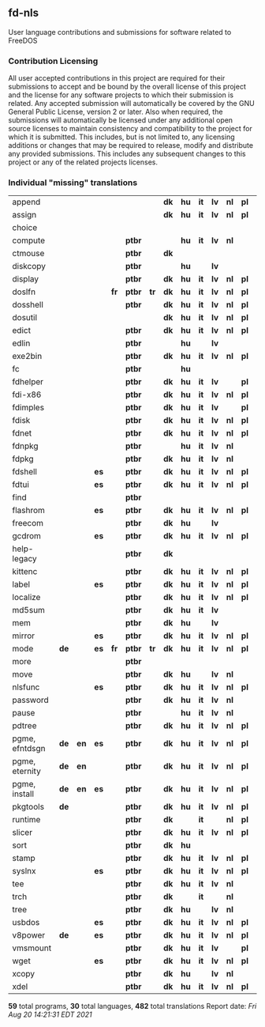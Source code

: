 ## fd-nls

User language contributions and submissions for software related to FreeDOS

### Contribution Licensing

All user accepted contributions in this project are required for their
submissions to accept and be bound by the overall license of this project and
the license for any software projects to which their submission is related.
Any accepted submission will automatically be covered by the GNU General
Public License, version 2 or later. Also when required, the submissions will
automatically be licensed under any additional open source licenses to
maintain consistency and compatibility to the project for which it is
submitted. This includes, but is not limited to, any licensing additions or
changes that may be required to release, modify and distribute any provided
submissions. This includes any subsequent changes to this project or any of
the related projects licenses.


### Individual "missing" translations
<table>
<tr><td>append</td><td>&nbsp;</td><td>&nbsp;</td><td>&nbsp;</td><td>&nbsp;</td><td>&nbsp;</td><td>&nbsp;</td><td><b>dk</b></td><td><b>hu</b></td><td><b>it</b></td><td><b>lv</b></td><td><b>nl</b></td><td><b>pl</b></td><td><b>pt</b></td><td><b>sl</b></td><td><b>sv</b></td><td><b>cz</b></td><td><b>ru</b></td><td><b>br</b></td><td><b>sk</b></td><td><b>da</b></td><td><b>eo</b></td><td><b>eu</b></td><td><b>fi</b></td><td><b>is</b></td><td><b>ja</b></td><td><b>la</b></td><td><b>no</b></td><td><b>si</b></td><td><b>rs</b></td><td><b>ua</b></td><td></td></tr>
<tr><td>assign</td><td>&nbsp;</td><td>&nbsp;</td><td>&nbsp;</td><td>&nbsp;</td><td>&nbsp;</td><td>&nbsp;</td><td><b>dk</b></td><td><b>hu</b></td><td><b>it</b></td><td><b>lv</b></td><td><b>nl</b></td><td><b>pl</b></td><td><b>pt</b></td><td><b>sl</b></td><td><b>sv</b></td><td><b>cz</b></td><td><b>ru</b></td><td><b>br</b></td><td><b>sk</b></td><td><b>da</b></td><td><b>eo</b></td><td><b>eu</b></td><td><b>fi</b></td><td><b>is</b></td><td><b>ja</b></td><td><b>la</b></td><td><b>no</b></td><td><b>si</b></td><td><b>rs</b></td><td><b>ua</b></td><td></td></tr>
<tr><td>choice</td><td>&nbsp;</td><td>&nbsp;</td><td>&nbsp;</td><td>&nbsp;</td><td>&nbsp;</td><td>&nbsp;</td><td>&nbsp;</td><td>&nbsp;</td><td>&nbsp;</td><td>&nbsp;</td><td>&nbsp;</td><td>&nbsp;</td><td>&nbsp;</td><td>&nbsp;</td><td>&nbsp;</td><td><b>cz</b></td><td><b>ru</b></td><td><b>br</b></td><td><b>sk</b></td><td><b>da</b></td><td><b>eo</b></td><td><b>eu</b></td><td><b>fi</b></td><td><b>is</b></td><td><b>ja</b></td><td><b>la</b></td><td><b>no</b></td><td><b>si</b></td><td><b>rs</b></td><td><b>ua</b></td><td></td></tr>
<tr><td>compute</td><td>&nbsp;</td><td>&nbsp;</td><td>&nbsp;</td><td>&nbsp;</td><td><b>ptbr</b></td><td>&nbsp;</td><td>&nbsp;</td><td><b>hu</b></td><td><b>it</b></td><td><b>lv</b></td><td><b>nl</b></td><td>&nbsp;</td><td>&nbsp;</td><td>&nbsp;</td><td><b>sv</b></td><td>&nbsp;</td><td>&nbsp;</td><td><b>br</b></td><td><b>sk</b></td><td><b>da</b></td><td><b>eo</b></td><td><b>eu</b></td><td><b>fi</b></td><td><b>is</b></td><td><b>ja</b></td><td><b>la</b></td><td><b>no</b></td><td><b>si</b></td><td><b>rs</b></td><td><b>ua</b></td><td></td></tr>
<tr><td>ctmouse</td><td>&nbsp;</td><td>&nbsp;</td><td>&nbsp;</td><td>&nbsp;</td><td><b>ptbr</b></td><td>&nbsp;</td><td><b>dk</b></td><td>&nbsp;</td><td>&nbsp;</td><td>&nbsp;</td><td>&nbsp;</td><td>&nbsp;</td><td>&nbsp;</td><td><b>sl</b></td><td><b>sv</b></td><td><b>cz</b></td><td><b>ru</b></td><td>&nbsp;</td><td>&nbsp;</td><td><b>da</b></td><td><b>eo</b></td><td><b>eu</b></td><td><b>fi</b></td><td><b>is</b></td><td><b>ja</b></td><td><b>la</b></td><td><b>no</b></td><td><b>si</b></td><td><b>rs</b></td><td><b>ua</b></td><td></td></tr>
<tr><td>diskcopy</td><td>&nbsp;</td><td>&nbsp;</td><td>&nbsp;</td><td>&nbsp;</td><td><b>ptbr</b></td><td>&nbsp;</td><td>&nbsp;</td><td><b>hu</b></td><td>&nbsp;</td><td><b>lv</b></td><td>&nbsp;</td><td>&nbsp;</td><td><b>pt</b></td><td>&nbsp;</td><td><b>sv</b></td><td><b>cz</b></td><td><b>ru</b></td><td><b>br</b></td><td><b>sk</b></td><td><b>da</b></td><td><b>eo</b></td><td><b>eu</b></td><td><b>fi</b></td><td><b>is</b></td><td><b>ja</b></td><td><b>la</b></td><td><b>no</b></td><td><b>si</b></td><td><b>rs</b></td><td><b>ua</b></td><td></td></tr>
<tr><td>display</td><td>&nbsp;</td><td>&nbsp;</td><td>&nbsp;</td><td>&nbsp;</td><td><b>ptbr</b></td><td>&nbsp;</td><td><b>dk</b></td><td><b>hu</b></td><td><b>it</b></td><td><b>lv</b></td><td><b>nl</b></td><td><b>pl</b></td><td><b>pt</b></td><td><b>sl</b></td><td><b>sv</b></td><td><b>cz</b></td><td><b>ru</b></td><td><b>br</b></td><td><b>sk</b></td><td><b>da</b></td><td><b>eo</b></td><td><b>eu</b></td><td><b>fi</b></td><td><b>is</b></td><td><b>ja</b></td><td><b>la</b></td><td><b>no</b></td><td><b>si</b></td><td><b>rs</b></td><td><b>ua</b></td><td></td></tr>
<tr><td>doslfn</td><td>&nbsp;</td><td>&nbsp;</td><td>&nbsp;</td><td><b>fr</b></td><td><b>ptbr</b></td><td><b>tr</b></td><td><b>dk</b></td><td><b>hu</b></td><td><b>it</b></td><td><b>lv</b></td><td><b>nl</b></td><td><b>pl</b></td><td><b>pt</b></td><td><b>sl</b></td><td><b>sv</b></td><td><b>cz</b></td><td><b>ru</b></td><td><b>br</b></td><td><b>sk</b></td><td><b>da</b></td><td><b>eo</b></td><td><b>eu</b></td><td><b>fi</b></td><td><b>is</b></td><td><b>ja</b></td><td><b>la</b></td><td><b>no</b></td><td><b>si</b></td><td><b>rs</b></td><td><b>ua</b></td><td></td></tr>
<tr><td>dosshell</td><td>&nbsp;</td><td>&nbsp;</td><td>&nbsp;</td><td>&nbsp;</td><td><b>ptbr</b></td><td>&nbsp;</td><td><b>dk</b></td><td><b>hu</b></td><td><b>it</b></td><td><b>lv</b></td><td><b>nl</b></td><td><b>pl</b></td><td><b>pt</b></td><td><b>sl</b></td><td><b>sv</b></td><td><b>cz</b></td><td><b>ru</b></td><td><b>br</b></td><td><b>sk</b></td><td><b>da</b></td><td><b>eo</b></td><td><b>eu</b></td><td><b>fi</b></td><td><b>is</b></td><td><b>ja</b></td><td><b>la</b></td><td><b>no</b></td><td><b>si</b></td><td><b>rs</b></td><td><b>ua</b></td><td></td></tr>
<tr><td>dosutil</td><td>&nbsp;</td><td>&nbsp;</td><td>&nbsp;</td><td>&nbsp;</td><td>&nbsp;</td><td>&nbsp;</td><td><b>dk</b></td><td><b>hu</b></td><td><b>it</b></td><td><b>lv</b></td><td><b>nl</b></td><td><b>pl</b></td><td><b>pt</b></td><td><b>sl</b></td><td><b>sv</b></td><td><b>cz</b></td><td><b>ru</b></td><td><b>br</b></td><td><b>sk</b></td><td><b>da</b></td><td><b>eo</b></td><td><b>eu</b></td><td><b>fi</b></td><td><b>is</b></td><td><b>ja</b></td><td><b>la</b></td><td><b>no</b></td><td><b>si</b></td><td><b>rs</b></td><td><b>ua</b></td><td></td></tr>
<tr><td>edict</td><td>&nbsp;</td><td>&nbsp;</td><td>&nbsp;</td><td>&nbsp;</td><td><b>ptbr</b></td><td>&nbsp;</td><td><b>dk</b></td><td><b>hu</b></td><td><b>it</b></td><td><b>lv</b></td><td><b>nl</b></td><td><b>pl</b></td><td><b>pt</b></td><td><b>sl</b></td><td><b>sv</b></td><td><b>cz</b></td><td><b>ru</b></td><td><b>br</b></td><td><b>sk</b></td><td><b>da</b></td><td><b>eo</b></td><td><b>eu</b></td><td><b>fi</b></td><td><b>is</b></td><td><b>ja</b></td><td><b>la</b></td><td><b>no</b></td><td><b>si</b></td><td><b>rs</b></td><td><b>ua</b></td><td></td></tr>
<tr><td>edlin</td><td>&nbsp;</td><td>&nbsp;</td><td>&nbsp;</td><td>&nbsp;</td><td><b>ptbr</b></td><td>&nbsp;</td><td>&nbsp;</td><td><b>hu</b></td><td>&nbsp;</td><td><b>lv</b></td><td>&nbsp;</td><td>&nbsp;</td><td>&nbsp;</td><td>&nbsp;</td><td>&nbsp;</td><td><b>cz</b></td><td><b>ru</b></td><td><b>br</b></td><td><b>sk</b></td><td>&nbsp;</td><td>&nbsp;</td><td>&nbsp;</td><td>&nbsp;</td><td>&nbsp;</td><td>&nbsp;</td><td>&nbsp;</td><td>&nbsp;</td><td><b>si</b></td><td><b>rs</b></td><td><b>ua</b></td><td></td></tr>
<tr><td>exe2bin</td><td>&nbsp;</td><td>&nbsp;</td><td>&nbsp;</td><td>&nbsp;</td><td><b>ptbr</b></td><td>&nbsp;</td><td><b>dk</b></td><td><b>hu</b></td><td><b>it</b></td><td><b>lv</b></td><td><b>nl</b></td><td><b>pl</b></td><td><b>pt</b></td><td><b>sl</b></td><td><b>sv</b></td><td><b>cz</b></td><td><b>ru</b></td><td><b>br</b></td><td><b>sk</b></td><td><b>da</b></td><td><b>eo</b></td><td><b>eu</b></td><td><b>fi</b></td><td><b>is</b></td><td><b>ja</b></td><td><b>la</b></td><td><b>no</b></td><td><b>si</b></td><td><b>rs</b></td><td><b>ua</b></td><td></td></tr>
<tr><td>fc</td><td>&nbsp;</td><td>&nbsp;</td><td>&nbsp;</td><td>&nbsp;</td><td><b>ptbr</b></td><td>&nbsp;</td><td>&nbsp;</td><td><b>hu</b></td><td>&nbsp;</td><td>&nbsp;</td><td>&nbsp;</td><td>&nbsp;</td><td><b>pt</b></td><td>&nbsp;</td><td>&nbsp;</td><td><b>cz</b></td><td><b>ru</b></td><td><b>br</b></td><td><b>sk</b></td><td><b>da</b></td><td><b>eo</b></td><td><b>eu</b></td><td><b>fi</b></td><td><b>is</b></td><td><b>ja</b></td><td><b>la</b></td><td><b>no</b></td><td><b>si</b></td><td><b>rs</b></td><td><b>ua</b></td><td></td></tr>
<tr><td>fdhelper</td><td>&nbsp;</td><td>&nbsp;</td><td>&nbsp;</td><td>&nbsp;</td><td><b>ptbr</b></td><td>&nbsp;</td><td><b>dk</b></td><td><b>hu</b></td><td><b>it</b></td><td><b>lv</b></td><td>&nbsp;</td><td><b>pl</b></td><td><b>pt</b></td><td><b>sl</b></td><td><b>sv</b></td><td><b>cz</b></td><td><b>ru</b></td><td><b>br</b></td><td><b>sk</b></td><td><b>da</b></td><td>&nbsp;</td><td><b>eu</b></td><td><b>fi</b></td><td><b>is</b></td><td><b>ja</b></td><td><b>la</b></td><td><b>no</b></td><td><b>si</b></td><td><b>rs</b></td><td><b>ua</b></td><td></td></tr>
<tr><td>fdi-x86</td><td>&nbsp;</td><td>&nbsp;</td><td>&nbsp;</td><td>&nbsp;</td><td><b>ptbr</b></td><td>&nbsp;</td><td><b>dk</b></td><td><b>hu</b></td><td><b>it</b></td><td><b>lv</b></td><td><b>nl</b></td><td><b>pl</b></td><td><b>pt</b></td><td><b>sl</b></td><td><b>sv</b></td><td><b>cz</b></td><td><b>ru</b></td><td><b>br</b></td><td><b>sk</b></td><td><b>da</b></td><td><b>eo</b></td><td><b>eu</b></td><td><b>fi</b></td><td><b>is</b></td><td><b>ja</b></td><td><b>la</b></td><td><b>no</b></td><td><b>si</b></td><td><b>rs</b></td><td><b>ua</b></td><td></td></tr>
<tr><td>fdimples</td><td>&nbsp;</td><td>&nbsp;</td><td>&nbsp;</td><td>&nbsp;</td><td><b>ptbr</b></td><td>&nbsp;</td><td><b>dk</b></td><td><b>hu</b></td><td><b>it</b></td><td><b>lv</b></td><td>&nbsp;</td><td><b>pl</b></td><td><b>pt</b></td><td><b>sl</b></td><td><b>sv</b></td><td><b>cz</b></td><td>&nbsp;</td><td><b>br</b></td><td><b>sk</b></td><td><b>da</b></td><td>&nbsp;</td><td><b>eu</b></td><td><b>fi</b></td><td><b>is</b></td><td><b>ja</b></td><td><b>la</b></td><td><b>no</b></td><td><b>si</b></td><td><b>rs</b></td><td><b>ua</b></td><td></td></tr>
<tr><td>fdisk</td><td>&nbsp;</td><td>&nbsp;</td><td>&nbsp;</td><td>&nbsp;</td><td><b>ptbr</b></td><td>&nbsp;</td><td><b>dk</b></td><td><b>hu</b></td><td><b>it</b></td><td><b>lv</b></td><td><b>nl</b></td><td><b>pl</b></td><td><b>pt</b></td><td><b>sl</b></td><td><b>sv</b></td><td><b>cz</b></td><td><b>ru</b></td><td><b>br</b></td><td><b>sk</b></td><td><b>da</b></td><td><b>eo</b></td><td><b>eu</b></td><td><b>fi</b></td><td><b>is</b></td><td><b>ja</b></td><td><b>la</b></td><td><b>no</b></td><td><b>si</b></td><td><b>rs</b></td><td><b>ua</b></td><td></td></tr>
<tr><td>fdnet</td><td>&nbsp;</td><td>&nbsp;</td><td>&nbsp;</td><td>&nbsp;</td><td><b>ptbr</b></td><td>&nbsp;</td><td><b>dk</b></td><td><b>hu</b></td><td><b>it</b></td><td><b>lv</b></td><td><b>nl</b></td><td><b>pl</b></td><td><b>pt</b></td><td><b>sl</b></td><td><b>sv</b></td><td><b>cz</b></td><td><b>ru</b></td><td><b>br</b></td><td><b>sk</b></td><td><b>da</b></td><td><b>eo</b></td><td><b>eu</b></td><td><b>fi</b></td><td><b>is</b></td><td><b>ja</b></td><td><b>la</b></td><td><b>no</b></td><td><b>si</b></td><td><b>rs</b></td><td><b>ua</b></td><td></td></tr>
<tr><td>fdnpkg</td><td>&nbsp;</td><td>&nbsp;</td><td>&nbsp;</td><td>&nbsp;</td><td><b>ptbr</b></td><td>&nbsp;</td><td>&nbsp;</td><td><b>hu</b></td><td><b>it</b></td><td><b>lv</b></td><td><b>nl</b></td><td>&nbsp;</td><td><b>pt</b></td><td>&nbsp;</td><td><b>sv</b></td><td><b>cz</b></td><td><b>ru</b></td><td><b>br</b></td><td><b>sk</b></td><td><b>da</b></td><td><b>eo</b></td><td><b>eu</b></td><td><b>fi</b></td><td><b>is</b></td><td><b>ja</b></td><td><b>la</b></td><td><b>no</b></td><td>&nbsp;</td><td><b>rs</b></td><td><b>ua</b></td><td></td></tr>
<tr><td>fdpkg</td><td>&nbsp;</td><td>&nbsp;</td><td>&nbsp;</td><td>&nbsp;</td><td><b>ptbr</b></td><td>&nbsp;</td><td><b>dk</b></td><td><b>hu</b></td><td><b>it</b></td><td><b>lv</b></td><td><b>nl</b></td><td>&nbsp;</td><td><b>pt</b></td><td><b>sl</b></td><td><b>sv</b></td><td><b>cz</b></td><td><b>ru</b></td><td><b>br</b></td><td><b>sk</b></td><td><b>da</b></td><td><b>eo</b></td><td><b>eu</b></td><td><b>fi</b></td><td><b>is</b></td><td><b>ja</b></td><td><b>la</b></td><td><b>no</b></td><td><b>si</b></td><td><b>rs</b></td><td><b>ua</b></td><td></td></tr>
<tr><td>fdshell</td><td>&nbsp;</td><td>&nbsp;</td><td><b>es</b></td><td>&nbsp;</td><td><b>ptbr</b></td><td>&nbsp;</td><td><b>dk</b></td><td><b>hu</b></td><td><b>it</b></td><td><b>lv</b></td><td><b>nl</b></td><td><b>pl</b></td><td><b>pt</b></td><td><b>sl</b></td><td><b>sv</b></td><td><b>cz</b></td><td><b>ru</b></td><td><b>br</b></td><td><b>sk</b></td><td><b>da</b></td><td><b>eo</b></td><td><b>eu</b></td><td><b>fi</b></td><td><b>is</b></td><td><b>ja</b></td><td><b>la</b></td><td><b>no</b></td><td><b>si</b></td><td><b>rs</b></td><td><b>ua</b></td><td></td></tr>
<tr><td>fdtui</td><td>&nbsp;</td><td>&nbsp;</td><td><b>es</b></td><td>&nbsp;</td><td><b>ptbr</b></td><td>&nbsp;</td><td><b>dk</b></td><td><b>hu</b></td><td><b>it</b></td><td><b>lv</b></td><td><b>nl</b></td><td><b>pl</b></td><td><b>pt</b></td><td><b>sl</b></td><td><b>sv</b></td><td><b>cz</b></td><td><b>ru</b></td><td><b>br</b></td><td><b>sk</b></td><td><b>da</b></td><td><b>eo</b></td><td><b>eu</b></td><td><b>fi</b></td><td><b>is</b></td><td><b>ja</b></td><td><b>la</b></td><td><b>no</b></td><td><b>si</b></td><td><b>rs</b></td><td><b>ua</b></td><td></td></tr>
<tr><td>find</td><td>&nbsp;</td><td>&nbsp;</td><td>&nbsp;</td><td>&nbsp;</td><td><b>ptbr</b></td><td>&nbsp;</td><td>&nbsp;</td><td>&nbsp;</td><td>&nbsp;</td><td>&nbsp;</td><td>&nbsp;</td><td>&nbsp;</td><td>&nbsp;</td><td>&nbsp;</td><td>&nbsp;</td><td><b>cz</b></td><td>&nbsp;</td><td><b>br</b></td><td><b>sk</b></td><td><b>da</b></td><td><b>eo</b></td><td><b>eu</b></td><td><b>fi</b></td><td><b>is</b></td><td><b>ja</b></td><td><b>la</b></td><td><b>no</b></td><td><b>si</b></td><td><b>rs</b></td><td><b>ua</b></td><td></td></tr>
<tr><td>flashrom</td><td>&nbsp;</td><td>&nbsp;</td><td><b>es</b></td><td>&nbsp;</td><td><b>ptbr</b></td><td>&nbsp;</td><td><b>dk</b></td><td><b>hu</b></td><td><b>it</b></td><td><b>lv</b></td><td><b>nl</b></td><td><b>pl</b></td><td><b>pt</b></td><td><b>sl</b></td><td><b>sv</b></td><td><b>cz</b></td><td><b>ru</b></td><td><b>br</b></td><td><b>sk</b></td><td><b>da</b></td><td><b>eo</b></td><td><b>eu</b></td><td><b>fi</b></td><td><b>is</b></td><td><b>ja</b></td><td><b>la</b></td><td><b>no</b></td><td><b>si</b></td><td><b>rs</b></td><td><b>ua</b></td><td></td></tr>
<tr><td>freecom</td><td>&nbsp;</td><td>&nbsp;</td><td>&nbsp;</td><td>&nbsp;</td><td><b>ptbr</b></td><td>&nbsp;</td><td><b>dk</b></td><td><b>hu</b></td><td>&nbsp;</td><td><b>lv</b></td><td>&nbsp;</td><td>&nbsp;</td><td><b>pt</b></td><td>&nbsp;</td><td>&nbsp;</td><td><b>cz</b></td><td>&nbsp;</td><td><b>br</b></td><td><b>sk</b></td><td><b>da</b></td><td><b>eo</b></td><td><b>eu</b></td><td><b>fi</b></td><td><b>is</b></td><td><b>ja</b></td><td><b>la</b></td><td><b>no</b></td><td><b>si</b></td><td>&nbsp;</td><td>&nbsp;</td><td></td></tr>
<tr><td>gcdrom</td><td>&nbsp;</td><td>&nbsp;</td><td><b>es</b></td><td>&nbsp;</td><td><b>ptbr</b></td><td>&nbsp;</td><td><b>dk</b></td><td><b>hu</b></td><td><b>it</b></td><td><b>lv</b></td><td><b>nl</b></td><td><b>pl</b></td><td><b>pt</b></td><td><b>sl</b></td><td><b>sv</b></td><td><b>cz</b></td><td><b>ru</b></td><td><b>br</b></td><td><b>sk</b></td><td><b>da</b></td><td><b>eo</b></td><td><b>eu</b></td><td><b>fi</b></td><td><b>is</b></td><td><b>ja</b></td><td><b>la</b></td><td><b>no</b></td><td><b>si</b></td><td><b>rs</b></td><td><b>ua</b></td><td></td></tr>
<tr><td>help-legacy</td><td>&nbsp;</td><td>&nbsp;</td><td>&nbsp;</td><td>&nbsp;</td><td><b>ptbr</b></td><td>&nbsp;</td><td><b>dk</b></td><td>&nbsp;</td><td>&nbsp;</td><td>&nbsp;</td><td>&nbsp;</td><td>&nbsp;</td><td>&nbsp;</td><td>&nbsp;</td><td><b>sv</b></td><td><b>cz</b></td><td>&nbsp;</td><td><b>br</b></td><td><b>sk</b></td><td><b>da</b></td><td><b>eo</b></td><td><b>eu</b></td><td><b>fi</b></td><td><b>is</b></td><td><b>ja</b></td><td><b>la</b></td><td><b>no</b></td><td><b>si</b></td><td><b>rs</b></td><td><b>ua</b></td><td></td></tr>
<tr><td>kittenc</td><td>&nbsp;</td><td>&nbsp;</td><td>&nbsp;</td><td>&nbsp;</td><td><b>ptbr</b></td><td>&nbsp;</td><td><b>dk</b></td><td><b>hu</b></td><td><b>it</b></td><td><b>lv</b></td><td><b>nl</b></td><td><b>pl</b></td><td><b>pt</b></td><td><b>sl</b></td><td><b>sv</b></td><td><b>cz</b></td><td><b>ru</b></td><td><b>br</b></td><td><b>sk</b></td><td><b>da</b></td><td><b>eo</b></td><td><b>eu</b></td><td><b>fi</b></td><td><b>is</b></td><td><b>ja</b></td><td><b>la</b></td><td><b>no</b></td><td><b>si</b></td><td><b>rs</b></td><td><b>ua</b></td><td></td></tr>
<tr><td>label</td><td>&nbsp;</td><td>&nbsp;</td><td><b>es</b></td><td>&nbsp;</td><td><b>ptbr</b></td><td>&nbsp;</td><td><b>dk</b></td><td><b>hu</b></td><td><b>it</b></td><td><b>lv</b></td><td><b>nl</b></td><td><b>pl</b></td><td><b>pt</b></td><td><b>sl</b></td><td><b>sv</b></td><td><b>cz</b></td><td><b>ru</b></td><td><b>br</b></td><td><b>sk</b></td><td><b>da</b></td><td><b>eo</b></td><td><b>eu</b></td><td><b>fi</b></td><td><b>is</b></td><td><b>ja</b></td><td><b>la</b></td><td><b>no</b></td><td><b>si</b></td><td><b>rs</b></td><td><b>ua</b></td><td></td></tr>
<tr><td>localize</td><td>&nbsp;</td><td>&nbsp;</td><td>&nbsp;</td><td>&nbsp;</td><td><b>ptbr</b></td><td>&nbsp;</td><td><b>dk</b></td><td><b>hu</b></td><td><b>it</b></td><td><b>lv</b></td><td><b>nl</b></td><td><b>pl</b></td><td><b>pt</b></td><td><b>sl</b></td><td><b>sv</b></td><td><b>cz</b></td><td><b>ru</b></td><td><b>br</b></td><td><b>sk</b></td><td><b>da</b></td><td><b>eo</b></td><td><b>eu</b></td><td><b>fi</b></td><td><b>is</b></td><td><b>ja</b></td><td><b>la</b></td><td><b>no</b></td><td><b>si</b></td><td><b>rs</b></td><td><b>ua</b></td><td></td></tr>
<tr><td>md5sum</td><td>&nbsp;</td><td>&nbsp;</td><td>&nbsp;</td><td>&nbsp;</td><td><b>ptbr</b></td><td>&nbsp;</td><td><b>dk</b></td><td><b>hu</b></td><td><b>it</b></td><td><b>lv</b></td><td>&nbsp;</td><td>&nbsp;</td><td><b>pt</b></td><td><b>sl</b></td><td><b>sv</b></td><td><b>cz</b></td><td><b>ru</b></td><td><b>br</b></td><td><b>sk</b></td><td><b>da</b></td><td><b>eo</b></td><td><b>eu</b></td><td><b>fi</b></td><td><b>is</b></td><td><b>ja</b></td><td><b>la</b></td><td><b>no</b></td><td><b>si</b></td><td><b>rs</b></td><td><b>ua</b></td><td></td></tr>
<tr><td>mem</td><td>&nbsp;</td><td>&nbsp;</td><td>&nbsp;</td><td>&nbsp;</td><td><b>ptbr</b></td><td>&nbsp;</td><td><b>dk</b></td><td><b>hu</b></td><td>&nbsp;</td><td><b>lv</b></td><td>&nbsp;</td><td>&nbsp;</td><td><b>pt</b></td><td>&nbsp;</td><td><b>sv</b></td><td><b>cz</b></td><td><b>ru</b></td><td><b>br</b></td><td><b>sk</b></td><td><b>da</b></td><td><b>eo</b></td><td><b>eu</b></td><td><b>fi</b></td><td><b>is</b></td><td><b>ja</b></td><td><b>la</b></td><td><b>no</b></td><td><b>si</b></td><td><b>rs</b></td><td><b>ua</b></td><td></td></tr>
<tr><td>mirror</td><td>&nbsp;</td><td>&nbsp;</td><td><b>es</b></td><td>&nbsp;</td><td><b>ptbr</b></td><td>&nbsp;</td><td><b>dk</b></td><td><b>hu</b></td><td><b>it</b></td><td><b>lv</b></td><td><b>nl</b></td><td><b>pl</b></td><td><b>pt</b></td><td><b>sl</b></td><td><b>sv</b></td><td><b>cz</b></td><td><b>ru</b></td><td><b>br</b></td><td><b>sk</b></td><td><b>da</b></td><td><b>eo</b></td><td><b>eu</b></td><td><b>fi</b></td><td><b>is</b></td><td><b>ja</b></td><td><b>la</b></td><td><b>no</b></td><td><b>si</b></td><td><b>rs</b></td><td><b>ua</b></td><td></td></tr>
<tr><td>mode</td><td><b>de</b></td><td>&nbsp;</td><td><b>es</b></td><td><b>fr</b></td><td><b>ptbr</b></td><td><b>tr</b></td><td><b>dk</b></td><td><b>hu</b></td><td><b>it</b></td><td><b>lv</b></td><td><b>nl</b></td><td><b>pl</b></td><td><b>pt</b></td><td><b>sl</b></td><td><b>sv</b></td><td><b>cz</b></td><td><b>ru</b></td><td><b>br</b></td><td><b>sk</b></td><td><b>da</b></td><td><b>eo</b></td><td><b>eu</b></td><td><b>fi</b></td><td><b>is</b></td><td><b>ja</b></td><td><b>la</b></td><td><b>no</b></td><td><b>si</b></td><td><b>rs</b></td><td><b>ua</b></td><td></td></tr>
<tr><td>more</td><td>&nbsp;</td><td>&nbsp;</td><td>&nbsp;</td><td>&nbsp;</td><td><b>ptbr</b></td><td>&nbsp;</td><td>&nbsp;</td><td>&nbsp;</td><td>&nbsp;</td><td>&nbsp;</td><td>&nbsp;</td><td>&nbsp;</td><td>&nbsp;</td><td>&nbsp;</td><td>&nbsp;</td><td><b>cz</b></td><td>&nbsp;</td><td><b>br</b></td><td><b>sk</b></td><td><b>da</b></td><td>&nbsp;</td><td><b>eu</b></td><td><b>fi</b></td><td><b>is</b></td><td><b>ja</b></td><td><b>la</b></td><td><b>no</b></td><td><b>si</b></td><td><b>rs</b></td><td><b>ua</b></td><td></td></tr>
<tr><td>move</td><td>&nbsp;</td><td>&nbsp;</td><td>&nbsp;</td><td>&nbsp;</td><td><b>ptbr</b></td><td>&nbsp;</td><td><b>dk</b></td><td><b>hu</b></td><td>&nbsp;</td><td><b>lv</b></td><td><b>nl</b></td><td>&nbsp;</td><td><b>pt</b></td><td>&nbsp;</td><td><b>sv</b></td><td><b>cz</b></td><td><b>ru</b></td><td><b>br</b></td><td><b>sk</b></td><td><b>da</b></td><td>&nbsp;</td><td><b>eu</b></td><td><b>fi</b></td><td><b>is</b></td><td><b>ja</b></td><td><b>la</b></td><td><b>no</b></td><td><b>si</b></td><td><b>rs</b></td><td><b>ua</b></td><td></td></tr>
<tr><td>nlsfunc</td><td>&nbsp;</td><td>&nbsp;</td><td><b>es</b></td><td>&nbsp;</td><td><b>ptbr</b></td><td>&nbsp;</td><td><b>dk</b></td><td><b>hu</b></td><td><b>it</b></td><td><b>lv</b></td><td><b>nl</b></td><td><b>pl</b></td><td><b>pt</b></td><td><b>sl</b></td><td><b>sv</b></td><td><b>cz</b></td><td><b>ru</b></td><td><b>br</b></td><td><b>sk</b></td><td><b>da</b></td><td><b>eo</b></td><td><b>eu</b></td><td><b>fi</b></td><td><b>is</b></td><td><b>ja</b></td><td><b>la</b></td><td><b>no</b></td><td><b>si</b></td><td><b>rs</b></td><td><b>ua</b></td><td></td></tr>
<tr><td>password</td><td>&nbsp;</td><td>&nbsp;</td><td>&nbsp;</td><td>&nbsp;</td><td><b>ptbr</b></td><td>&nbsp;</td><td><b>dk</b></td><td><b>hu</b></td><td><b>it</b></td><td><b>lv</b></td><td><b>nl</b></td><td>&nbsp;</td><td>&nbsp;</td><td><b>sl</b></td><td><b>sv</b></td><td><b>cz</b></td><td><b>ru</b></td><td><b>br</b></td><td><b>sk</b></td><td><b>da</b></td><td><b>eo</b></td><td><b>eu</b></td><td><b>fi</b></td><td><b>is</b></td><td><b>ja</b></td><td><b>la</b></td><td><b>no</b></td><td><b>si</b></td><td><b>rs</b></td><td><b>ua</b></td><td></td></tr>
<tr><td>pause</td><td>&nbsp;</td><td>&nbsp;</td><td>&nbsp;</td><td>&nbsp;</td><td><b>ptbr</b></td><td>&nbsp;</td><td>&nbsp;</td><td><b>hu</b></td><td><b>it</b></td><td><b>lv</b></td><td><b>nl</b></td><td>&nbsp;</td><td>&nbsp;</td><td>&nbsp;</td><td>&nbsp;</td><td><b>cz</b></td><td>&nbsp;</td><td><b>br</b></td><td><b>sk</b></td><td><b>da</b></td><td><b>eo</b></td><td><b>eu</b></td><td><b>fi</b></td><td><b>is</b></td><td><b>ja</b></td><td><b>la</b></td><td><b>no</b></td><td><b>si</b></td><td><b>rs</b></td><td><b>ua</b></td><td></td></tr>
<tr><td>pdtree</td><td>&nbsp;</td><td>&nbsp;</td><td>&nbsp;</td><td>&nbsp;</td><td><b>ptbr</b></td><td>&nbsp;</td><td><b>dk</b></td><td><b>hu</b></td><td><b>it</b></td><td><b>lv</b></td><td><b>nl</b></td><td><b>pl</b></td><td><b>pt</b></td><td><b>sl</b></td><td><b>sv</b></td><td><b>cz</b></td><td><b>ru</b></td><td><b>br</b></td><td><b>sk</b></td><td><b>da</b></td><td><b>eo</b></td><td><b>eu</b></td><td><b>fi</b></td><td><b>is</b></td><td><b>ja</b></td><td><b>la</b></td><td><b>no</b></td><td><b>si</b></td><td><b>rs</b></td><td><b>ua</b></td><td></td></tr>
<tr><td>pgme, efntdsgn</td><td><b>de</b></td><td><b>en</b></td><td><b>es</b></td><td>&nbsp;</td><td><b>ptbr</b></td><td>&nbsp;</td><td><b>dk</b></td><td><b>hu</b></td><td><b>it</b></td><td><b>lv</b></td><td><b>nl</b></td><td><b>pl</b></td><td><b>pt</b></td><td><b>sl</b></td><td><b>sv</b></td><td><b>cz</b></td><td><b>ru</b></td><td><b>br</b></td><td><b>sk</b></td><td><b>da</b></td><td><b>eo</b></td><td><b>eu</b></td><td><b>fi</b></td><td><b>is</b></td><td><b>ja</b></td><td><b>la</b></td><td><b>no</b></td><td><b>si</b></td><td><b>rs</b></td><td><b>ua</b></td><td></td></tr>
<tr><td>pgme, eternity</td><td><b>de</b></td><td><b>en</b></td><td>&nbsp;</td><td>&nbsp;</td><td><b>ptbr</b></td><td>&nbsp;</td><td><b>dk</b></td><td><b>hu</b></td><td><b>it</b></td><td><b>lv</b></td><td><b>nl</b></td><td><b>pl</b></td><td><b>pt</b></td><td><b>sl</b></td><td><b>sv</b></td><td><b>cz</b></td><td><b>ru</b></td><td><b>br</b></td><td><b>sk</b></td><td><b>da</b></td><td><b>eo</b></td><td><b>eu</b></td><td><b>fi</b></td><td><b>is</b></td><td><b>ja</b></td><td><b>la</b></td><td><b>no</b></td><td><b>si</b></td><td><b>rs</b></td><td><b>ua</b></td><td></td></tr>
<tr><td>pgme, install</td><td><b>de</b></td><td><b>en</b></td><td><b>es</b></td><td>&nbsp;</td><td><b>ptbr</b></td><td>&nbsp;</td><td><b>dk</b></td><td><b>hu</b></td><td><b>it</b></td><td><b>lv</b></td><td><b>nl</b></td><td><b>pl</b></td><td><b>pt</b></td><td><b>sl</b></td><td><b>sv</b></td><td><b>cz</b></td><td><b>ru</b></td><td><b>br</b></td><td><b>sk</b></td><td><b>da</b></td><td><b>eo</b></td><td><b>eu</b></td><td><b>fi</b></td><td><b>is</b></td><td><b>ja</b></td><td><b>la</b></td><td><b>no</b></td><td><b>si</b></td><td><b>rs</b></td><td><b>ua</b></td><td></td></tr>
<tr><td>pkgtools</td><td><b>de</b></td><td>&nbsp;</td><td>&nbsp;</td><td>&nbsp;</td><td><b>ptbr</b></td><td>&nbsp;</td><td><b>dk</b></td><td><b>hu</b></td><td><b>it</b></td><td><b>lv</b></td><td><b>nl</b></td><td><b>pl</b></td><td><b>pt</b></td><td><b>sl</b></td><td><b>sv</b></td><td><b>cz</b></td><td><b>ru</b></td><td><b>br</b></td><td><b>sk</b></td><td><b>da</b></td><td><b>eo</b></td><td><b>eu</b></td><td><b>fi</b></td><td><b>is</b></td><td><b>ja</b></td><td><b>la</b></td><td><b>no</b></td><td><b>si</b></td><td><b>rs</b></td><td><b>ua</b></td><td></td></tr>
<tr><td>runtime</td><td>&nbsp;</td><td>&nbsp;</td><td>&nbsp;</td><td>&nbsp;</td><td><b>ptbr</b></td><td>&nbsp;</td><td><b>dk</b></td><td>&nbsp;</td><td><b>it</b></td><td>&nbsp;</td><td><b>nl</b></td><td><b>pl</b></td><td><b>pt</b></td><td><b>sl</b></td><td><b>sv</b></td><td><b>cz</b></td><td>&nbsp;</td><td><b>br</b></td><td><b>sk</b></td><td><b>da</b></td><td><b>eo</b></td><td><b>eu</b></td><td><b>fi</b></td><td><b>is</b></td><td><b>ja</b></td><td><b>la</b></td><td><b>no</b></td><td><b>si</b></td><td><b>rs</b></td><td><b>ua</b></td><td></td></tr>
<tr><td>slicer</td><td>&nbsp;</td><td>&nbsp;</td><td>&nbsp;</td><td>&nbsp;</td><td><b>ptbr</b></td><td>&nbsp;</td><td><b>dk</b></td><td><b>hu</b></td><td><b>it</b></td><td><b>lv</b></td><td><b>nl</b></td><td><b>pl</b></td><td><b>pt</b></td><td><b>sl</b></td><td><b>sv</b></td><td><b>cz</b></td><td><b>ru</b></td><td><b>br</b></td><td><b>sk</b></td><td><b>da</b></td><td><b>eo</b></td><td><b>eu</b></td><td><b>fi</b></td><td><b>is</b></td><td><b>ja</b></td><td><b>la</b></td><td><b>no</b></td><td><b>si</b></td><td><b>rs</b></td><td><b>ua</b></td><td></td></tr>
<tr><td>sort</td><td>&nbsp;</td><td>&nbsp;</td><td>&nbsp;</td><td>&nbsp;</td><td><b>ptbr</b></td><td>&nbsp;</td><td><b>dk</b></td><td><b>hu</b></td><td>&nbsp;</td><td>&nbsp;</td><td>&nbsp;</td><td>&nbsp;</td><td>&nbsp;</td><td>&nbsp;</td><td><b>sv</b></td><td><b>cz</b></td><td><b>ru</b></td><td><b>br</b></td><td><b>sk</b></td><td><b>da</b></td><td><b>eo</b></td><td><b>eu</b></td><td><b>fi</b></td><td><b>is</b></td><td><b>ja</b></td><td><b>la</b></td><td><b>no</b></td><td><b>si</b></td><td><b>rs</b></td><td><b>ua</b></td><td></td></tr>
<tr><td>stamp</td><td>&nbsp;</td><td>&nbsp;</td><td>&nbsp;</td><td>&nbsp;</td><td><b>ptbr</b></td><td>&nbsp;</td><td><b>dk</b></td><td><b>hu</b></td><td><b>it</b></td><td><b>lv</b></td><td><b>nl</b></td><td><b>pl</b></td><td><b>pt</b></td><td><b>sl</b></td><td><b>sv</b></td><td><b>cz</b></td><td>&nbsp;</td><td><b>br</b></td><td><b>sk</b></td><td><b>da</b></td><td><b>eo</b></td><td><b>eu</b></td><td><b>fi</b></td><td><b>is</b></td><td><b>ja</b></td><td><b>la</b></td><td><b>no</b></td><td><b>si</b></td><td><b>rs</b></td><td><b>ua</b></td><td></td></tr>
<tr><td>syslnx</td><td>&nbsp;</td><td>&nbsp;</td><td><b>es</b></td><td>&nbsp;</td><td><b>ptbr</b></td><td>&nbsp;</td><td><b>dk</b></td><td><b>hu</b></td><td><b>it</b></td><td><b>lv</b></td><td><b>nl</b></td><td><b>pl</b></td><td><b>pt</b></td><td><b>sl</b></td><td><b>sv</b></td><td><b>cz</b></td><td><b>ru</b></td><td><b>br</b></td><td><b>sk</b></td><td><b>da</b></td><td><b>eo</b></td><td><b>eu</b></td><td><b>fi</b></td><td><b>is</b></td><td><b>ja</b></td><td><b>la</b></td><td><b>no</b></td><td><b>si</b></td><td><b>rs</b></td><td><b>ua</b></td><td></td></tr>
<tr><td>tee</td><td>&nbsp;</td><td>&nbsp;</td><td>&nbsp;</td><td>&nbsp;</td><td><b>ptbr</b></td><td>&nbsp;</td><td><b>dk</b></td><td><b>hu</b></td><td><b>it</b></td><td><b>lv</b></td><td><b>nl</b></td><td>&nbsp;</td><td>&nbsp;</td><td>&nbsp;</td><td><b>sv</b></td><td><b>cz</b></td><td><b>ru</b></td><td><b>br</b></td><td><b>sk</b></td><td><b>da</b></td><td>&nbsp;</td><td><b>eu</b></td><td><b>fi</b></td><td><b>is</b></td><td><b>ja</b></td><td><b>la</b></td><td><b>no</b></td><td><b>si</b></td><td><b>rs</b></td><td><b>ua</b></td><td></td></tr>
<tr><td>trch</td><td>&nbsp;</td><td>&nbsp;</td><td>&nbsp;</td><td>&nbsp;</td><td><b>ptbr</b></td><td>&nbsp;</td><td><b>dk</b></td><td>&nbsp;</td><td><b>it</b></td><td>&nbsp;</td><td><b>nl</b></td><td>&nbsp;</td><td>&nbsp;</td><td>&nbsp;</td><td><b>sv</b></td><td><b>cz</b></td><td>&nbsp;</td><td><b>br</b></td><td><b>sk</b></td><td><b>da</b></td><td>&nbsp;</td><td><b>eu</b></td><td><b>fi</b></td><td><b>is</b></td><td><b>ja</b></td><td><b>la</b></td><td><b>no</b></td><td><b>si</b></td><td><b>rs</b></td><td><b>ua</b></td><td></td></tr>
<tr><td>tree</td><td>&nbsp;</td><td>&nbsp;</td><td>&nbsp;</td><td>&nbsp;</td><td><b>ptbr</b></td><td>&nbsp;</td><td><b>dk</b></td><td><b>hu</b></td><td>&nbsp;</td><td><b>lv</b></td><td><b>nl</b></td><td>&nbsp;</td><td><b>pt</b></td><td>&nbsp;</td><td><b>sv</b></td><td><b>cz</b></td><td>&nbsp;</td><td><b>br</b></td><td><b>sk</b></td><td><b>da</b></td><td><b>eo</b></td><td><b>eu</b></td><td><b>fi</b></td><td><b>is</b></td><td><b>ja</b></td><td><b>la</b></td><td><b>no</b></td><td><b>si</b></td><td><b>rs</b></td><td><b>ua</b></td><td></td></tr>
<tr><td>usbdos</td><td>&nbsp;</td><td>&nbsp;</td><td><b>es</b></td><td>&nbsp;</td><td><b>ptbr</b></td><td>&nbsp;</td><td><b>dk</b></td><td><b>hu</b></td><td><b>it</b></td><td><b>lv</b></td><td><b>nl</b></td><td><b>pl</b></td><td><b>pt</b></td><td><b>sl</b></td><td><b>sv</b></td><td><b>cz</b></td><td><b>ru</b></td><td><b>br</b></td><td><b>sk</b></td><td><b>da</b></td><td><b>eo</b></td><td><b>eu</b></td><td><b>fi</b></td><td><b>is</b></td><td><b>ja</b></td><td><b>la</b></td><td><b>no</b></td><td><b>si</b></td><td><b>rs</b></td><td><b>ua</b></td><td></td></tr>
<tr><td>v8power</td><td><b>de</b></td><td>&nbsp;</td><td><b>es</b></td><td>&nbsp;</td><td><b>ptbr</b></td><td>&nbsp;</td><td><b>dk</b></td><td><b>hu</b></td><td><b>it</b></td><td><b>lv</b></td><td><b>nl</b></td><td><b>pl</b></td><td><b>pt</b></td><td><b>sl</b></td><td><b>sv</b></td><td><b>cz</b></td><td><b>ru</b></td><td><b>br</b></td><td><b>sk</b></td><td><b>da</b></td><td><b>eo</b></td><td><b>eu</b></td><td><b>fi</b></td><td><b>is</b></td><td><b>ja</b></td><td><b>la</b></td><td><b>no</b></td><td><b>si</b></td><td><b>rs</b></td><td><b>ua</b></td><td></td></tr>
<tr><td>vmsmount</td><td>&nbsp;</td><td>&nbsp;</td><td>&nbsp;</td><td>&nbsp;</td><td><b>ptbr</b></td><td>&nbsp;</td><td><b>dk</b></td><td><b>hu</b></td><td><b>it</b></td><td><b>lv</b></td><td>&nbsp;</td><td><b>pl</b></td><td><b>pt</b></td><td><b>sl</b></td><td><b>sv</b></td><td><b>cz</b></td><td><b>ru</b></td><td><b>br</b></td><td><b>sk</b></td><td><b>da</b></td><td><b>eo</b></td><td><b>eu</b></td><td><b>fi</b></td><td><b>is</b></td><td><b>ja</b></td><td><b>la</b></td><td><b>no</b></td><td><b>si</b></td><td><b>rs</b></td><td><b>ua</b></td><td></td></tr>
<tr><td>wget</td><td>&nbsp;</td><td>&nbsp;</td><td><b>es</b></td><td>&nbsp;</td><td><b>ptbr</b></td><td>&nbsp;</td><td><b>dk</b></td><td><b>hu</b></td><td><b>it</b></td><td><b>lv</b></td><td><b>nl</b></td><td><b>pl</b></td><td><b>pt</b></td><td><b>sl</b></td><td><b>sv</b></td><td><b>cz</b></td><td><b>ru</b></td><td><b>br</b></td><td><b>sk</b></td><td><b>da</b></td><td><b>eo</b></td><td><b>eu</b></td><td><b>fi</b></td><td><b>is</b></td><td><b>ja</b></td><td><b>la</b></td><td><b>no</b></td><td><b>si</b></td><td><b>rs</b></td><td><b>ua</b></td><td></td></tr>
<tr><td>xcopy</td><td>&nbsp;</td><td>&nbsp;</td><td>&nbsp;</td><td>&nbsp;</td><td><b>ptbr</b></td><td>&nbsp;</td><td><b>dk</b></td><td><b>hu</b></td><td>&nbsp;</td><td><b>lv</b></td><td><b>nl</b></td><td>&nbsp;</td><td><b>pt</b></td><td>&nbsp;</td><td><b>sv</b></td><td><b>cz</b></td><td>&nbsp;</td><td><b>br</b></td><td><b>sk</b></td><td><b>da</b></td><td><b>eo</b></td><td><b>eu</b></td><td><b>fi</b></td><td><b>is</b></td><td><b>ja</b></td><td><b>la</b></td><td><b>no</b></td><td><b>si</b></td><td><b>rs</b></td><td><b>ua</b></td><td></td></tr>
<tr><td>xdel</td><td>&nbsp;</td><td>&nbsp;</td><td>&nbsp;</td><td>&nbsp;</td><td><b>ptbr</b></td><td>&nbsp;</td><td><b>dk</b></td><td><b>hu</b></td><td><b>it</b></td><td><b>lv</b></td><td><b>nl</b></td><td><b>pl</b></td><td>&nbsp;</td><td><b>sl</b></td><td><b>sv</b></td><td><b>cz</b></td><td><b>ru</b></td><td><b>br</b></td><td><b>sk</b></td><td><b>da</b></td><td><b>eo</b></td><td><b>eu</b></td><td><b>fi</b></td><td><b>is</b></td><td><b>ja</b></td><td><b>la</b></td><td><b>no</b></td><td><b>si</b></td><td><b>rs</b></td><td><b>ua</b></td><td></td></tr>
</table>




**59** total programs, **30** total languages, **482** total translations
Report date: *Fri Aug 20 14:21:31 EDT 2021*
